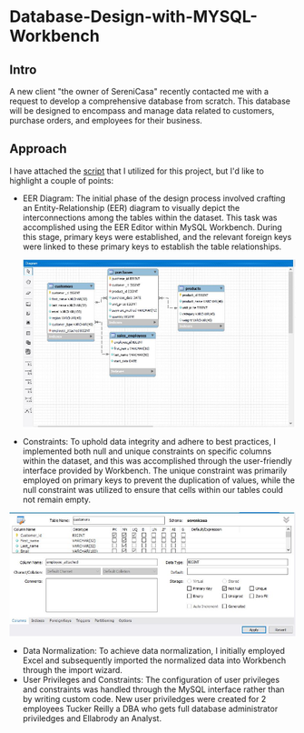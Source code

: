 # Database-Design-with-MYSQL-Workbench
## Intro
A new client "the owner of SereniCasa" recently contacted me with a request to develop a comprehensive database from scratch. This database will be designed to encompass and manage data related to customers, purchase orders, and employees for their business.

## Approach

I have attached the [script](https://github.com/Tori-Greg/Database-Design-with-MYSQL-Workbench/blob/main/SQL%20SCRIPT%20Database%20Design.sql) that I utilized for this project, but I'd like to highlight a couple of points:
- EER Diagram: The initial phase of the design process involved crafting an Entity-Relationship (EER) diagram to visually depict the interconnections among the tables within the dataset. This task was accomplished using the EER Editor within MySQL Workbench. During this stage, primary keys were established, and the relevant foreign keys were linked to these primary keys to establish the table relationships.
  
  ![](EERDiagram.JPG)

 - Constraints: To uphold data integrity and adhere to best practices, I implemented both null and unique constraints on specific columns within the dataset, and this was accomplished through the user-friendly interface provided by Workbench. The unique constraint was primarily employed on primary keys to prevent the duplication of values, while the null constraint was utilized to ensure that cells within our tables could not remain empty.

![](Constraints.JPG)
- Data Normalization: To achieve data normalization, I initially employed Excel and subsequently imported the normalized data into Workbench through the import wizard. 
- User Privileges and Constraints: The configuration of user privileges and constraints was handled through the MySQL interface rather than by writing custom code. New user priviledges were created for 2 employees Tucker Reilly a DBA who gets full database administrator priviledges and Ellabrody an Analyst.
